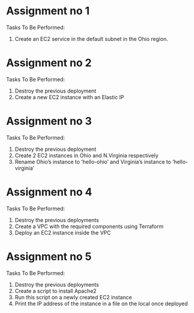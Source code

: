 # Assignment no 1
Tasks To Be Performed:
1. Create an EC2 service in the default subnet in the Ohio region.

# Assignment no 2
Tasks To Be Performed:
1. Destroy the previous deployment
2. Create a new EC2 instance with an Elastic IP

# Assignment no 3
Tasks To Be Performed:
1. Destroy the previous deployment
2. Create 2 EC2 instances in Ohio and N.Virginia respectively
3. Rename Ohio’s instance to ‘hello-ohio’ and Virginia’s instance to
‘hello-virginia’

# Assignment no 4
Tasks To Be Performed:
1. Destroy the previous deployments
2. Create a VPC with the required components using Terraform
3. Deploy an EC2 instance inside the VPC

# Assignment no 5
Tasks To Be Performed:
1. Destroy the previous deployments
2. Create a script to install Apache2
3. Run this script on a newly created EC2 instance
4. Print the IP address of the instance in a file on the local once deployed

